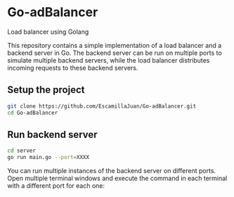 # Go-adBalancer

Load balancer using Golang

This repository contains a simple implementation of a load balancer and a backend server in Go. The backend server can be run on multiple ports to simulate multiple backend servers, while the load balancer distributes incoming requests to these backend servers.

## Setup the project

```bash
git clone https://github.com/EscamillaJuan/Go-adBalancer.git
cd Go-adBalancer
```

## Run backend server

```bash
cd server
go run main.go --port=XXXX
```

You can run multiple instances of the backend server on different ports. Open multiple terminal windows and execute the command in each terminal with a different port for each one:
